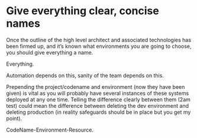 # Give everything clear, concise names

Once the outline of the high level architect and associated technologies has been firmed up, and it’s known what environments you are going to choose, you should give everything a name.

Everything.

Automation depends on this, sanity of the team depends on this.

Prepending the project/codename and environment \(now they have been given\) is vital as you will probably have several instances of these systems deployed at any one time. Telling the difference clearly between them \(2am test\) could mean the difference between deleting the dev environment and deleting production \(in reality safeguards should be in place but you get my point\).

CodeName-Environment-Resource.  


